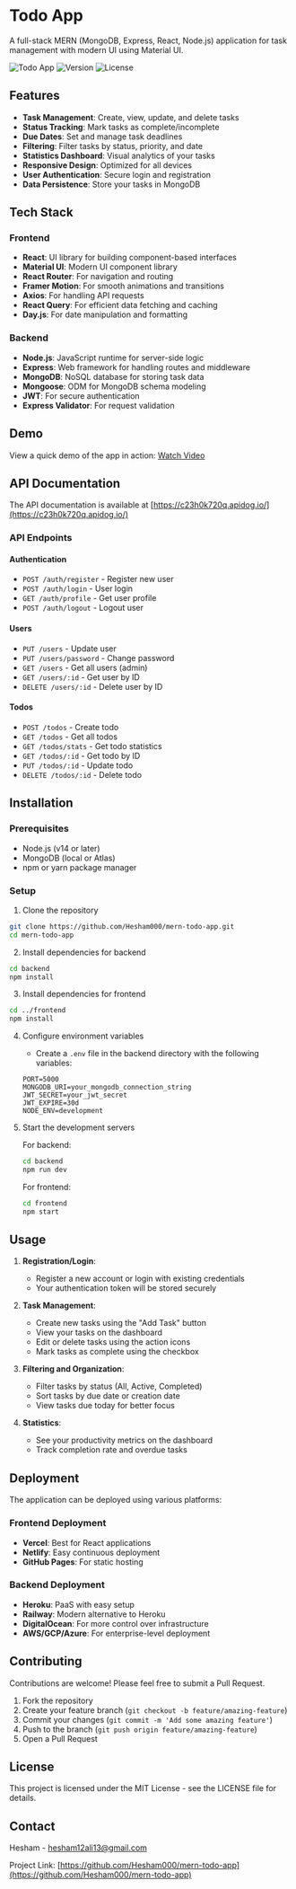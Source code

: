 # Todo App

A full-stack MERN (MongoDB, Express, React, Node.js) application for task management with modern UI using Material UI.

![Todo App](https://img.shields.io/badge/Todo-App-blue)
![Version](https://img.shields.io/badge/version-1.0.0-green)
![License](https://img.shields.io/badge/license-MIT-blue)

## Features

- **Task Management**: Create, view, update, and delete tasks
- **Status Tracking**: Mark tasks as complete/incomplete
- **Due Dates**: Set and manage task deadlines
- **Filtering**: Filter tasks by status, priority, and date
- **Statistics Dashboard**: Visual analytics of your tasks
- **Responsive Design**: Optimized for all devices
- **User Authentication**: Secure login and registration
- **Data Persistence**: Store your tasks in MongoDB

## Tech Stack

### Frontend
- **React**: UI library for building component-based interfaces
- **Material UI**: Modern UI component library
- **React Router**: For navigation and routing
- **Framer Motion**: For smooth animations and transitions
- **Axios**: For handling API requests
- **React Query**: For efficient data fetching and caching
- **Day.js**: For date manipulation and formatting

### Backend
- **Node.js**: JavaScript runtime for server-side logic
- **Express**: Web framework for handling routes and middleware
- **MongoDB**: NoSQL database for storing task data
- **Mongoose**: ODM for MongoDB schema modeling
- **JWT**: For secure authentication
- **Express Validator**: For request validation

## Demo

View a quick demo of the app in action: [Watch Video](https://streamable.com/ix4we3)

## API Documentation

The API documentation is available at [https://c23h0k720q.apidog.io/](https://c23h0k720q.apidog.io/)

### API Endpoints

#### Authentication
- `POST /auth/register` - Register new user
- `POST /auth/login` - User login
- `GET /auth/profile` - Get user profile
- `POST /auth/logout` - Logout user

#### Users
- `PUT /users` - Update user
- `PUT /users/password` - Change password
- `GET /users` - Get all users (admin)
- `GET /users/:id` - Get user by ID
- `DELETE /users/:id` - Delete user by ID

#### Todos
- `POST /todos` - Create todo
- `GET /todos` - Get all todos
- `GET /todos/stats` - Get todo statistics
- `GET /todos/:id` - Get todo by ID
- `PUT /todos/:id` - Update todo
- `DELETE /todos/:id` - Delete todo

## Installation

### Prerequisites
- Node.js (v14 or later)
- MongoDB (local or Atlas)
- npm or yarn package manager

### Setup

1. Clone the repository
```bash
git clone https://github.com/Hesham000/mern-todo-app.git
cd mern-todo-app
```

2. Install dependencies for backend
```bash
cd backend
npm install
```

3. Install dependencies for frontend
```bash
cd ../frontend
npm install
```

4. Configure environment variables
   - Create a `.env` file in the backend directory with the following variables:
   ```
   PORT=5000
   MONGODB_URI=your_mongodb_connection_string
   JWT_SECRET=your_jwt_secret
   JWT_EXPIRE=30d
   NODE_ENV=development
   ```

5. Start the development servers

   For backend:
   ```bash
   cd backend
   npm run dev
   ```

   For frontend:
   ```bash
   cd frontend
   npm start
   ```

## Usage

1. **Registration/Login**: 
   - Register a new account or login with existing credentials
   - Your authentication token will be stored securely

2. **Task Management**:
   - Create new tasks using the "Add Task" button
   - View your tasks on the dashboard
   - Edit or delete tasks using the action icons
   - Mark tasks as complete using the checkbox

3. **Filtering and Organization**:
   - Filter tasks by status (All, Active, Completed)
   - Sort tasks by due date or creation date
   - View tasks due today for better focus

4. **Statistics**:
   - See your productivity metrics on the dashboard
   - Track completion rate and overdue tasks

## Deployment

The application can be deployed using various platforms:

### Frontend Deployment
- **Vercel**: Best for React applications
- **Netlify**: Easy continuous deployment
- **GitHub Pages**: For static hosting

### Backend Deployment
- **Heroku**: PaaS with easy setup
- **Railway**: Modern alternative to Heroku
- **DigitalOcean**: For more control over infrastructure
- **AWS/GCP/Azure**: For enterprise-level deployment

## Contributing

Contributions are welcome! Please feel free to submit a Pull Request.

1. Fork the repository
2. Create your feature branch (`git checkout -b feature/amazing-feature`)
3. Commit your changes (`git commit -m 'Add some amazing feature'`)
4. Push to the branch (`git push origin feature/amazing-feature`)
5. Open a Pull Request

## License

This project is licensed under the MIT License - see the LICENSE file for details.

## Contact

Hesham - [hesham12ali13@gmail.com](mailto:hesham12ali13@gmail.com)

Project Link: [https://github.com/Hesham000/mern-todo-app](https://github.com/Hesham000/mern-todo-app) 